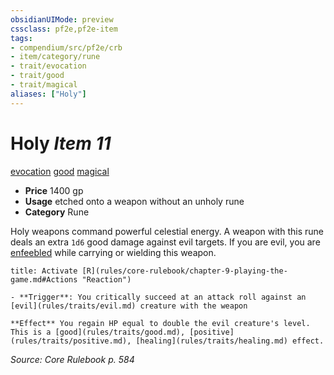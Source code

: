 ```yaml
---
obsidianUIMode: preview
cssclass: pf2e,pf2e-item
tags:
- compendium/src/pf2e/crb
- item/category/rune
- trait/evocation
- trait/good
- trait/magical
aliases: ["Holy"]
---
```

# Holy *Item 11*  
[evocation](rules/traits/evocation.md)  [good](rules/traits/good.md)  [magical](rules/traits/magical.md)  

- **Price** 1400 gp
- **Usage** etched onto a weapon without an unholy rune
- **Category** Rune

Holy weapons command powerful celestial energy. A weapon with this rune deals an extra `1d6` good damage against evil targets. If you are evil, you are [enfeebled](rules/conditions.md#Enfeebled) while carrying or wielding this weapon.

```ad-embed-ability
title: Activate [R](rules/core-rulebook/chapter-9-playing-the-game.md#Actions "Reaction")

- **Trigger**: You critically succeed at an attack roll against an [evil](rules/traits/evil.md) creature with the weapon

**Effect** You regain HP equal to double the evil creature's level. This is a [good](rules/traits/good.md), [positive](rules/traits/positive.md), [healing](rules/traits/healing.md) effect.
```

*Source: Core Rulebook p. 584*